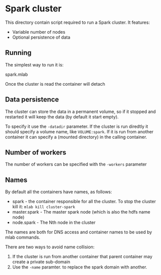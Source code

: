 Spark cluster
=============

This directory contain script required to run a Spark cluster. It features:

 * Variable number of nodes
 * Optional persistence of data

## Running

The simplest way to run it is:

   spark.mlab

Once the cluster is read the container will detach

## Data persistence

The cluster can store the data in a permanent volume, so if it stopped and restarted it will keep the data
(by default it start empty).

To specify it use the `-datadir` parameter. If the cluster is run diredtly it should specify a volume name,
like `VOLUME:spark`. If it is run from another container it can specify a (mounted directory) in the calling container.

## Number of workers

The number of workers can be specified with the `-workers` parameter

## Names

By default all the containers have names, as follows:

* spark - the container responsible for all the cluster. To stop the cluster kill it: `mlab kill cluster-spark`
* master.spark - The master spark node (which is also the hdfs name node)
* node<N>.spark - The Nth node in the cluster

The names are both for DNS access and container names to be used by mlab commands.

There are two ways to avoid name collision:

1. If the cluster is run from another container that parent container may create a private sub-domain
2. Use the `-name` paramter. to replace the spark domain with another.
